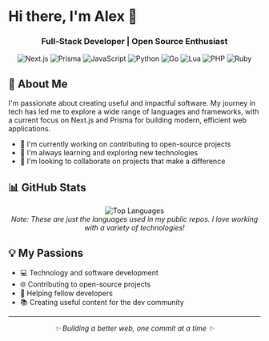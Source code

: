 # Hi there, I'm Alex 👋

<div align="center">
  <h3>Full-Stack Developer | Open Source Enthusiast</h3>
  
  ![Next.js](https://img.shields.io/badge/-Next.js-000000?style=flat-square&logo=next.js)
  ![Prisma](https://img.shields.io/badge/-Prisma-2D3748?style=flat-square&logo=prisma)
  ![JavaScript](https://img.shields.io/badge/-JavaScript-F7DF1E?style=flat-square&logo=javascript&logoColor=black)
  ![Python](https://img.shields.io/badge/-Python-3776AB?style=flat-square&logo=python&logoColor=white)
  ![Go](https://img.shields.io/badge/-Go-00ADD8?style=flat-square&logo=go&logoColor=white)
  ![Lua](https://img.shields.io/badge/-Lua-2C2D72?style=flat-square&logo=lua)
  ![PHP](https://img.shields.io/badge/-PHP-777BB4?style=flat-square&logo=php&logoColor=white)
  ![Ruby](https://img.shields.io/badge/-Ruby-CC342D?style=flat-square&logo=ruby&logoColor=white)
</div>

## 🚀 About Me

I'm passionate about creating useful and impactful software. My journey in tech has led me to explore a wide range of languages and frameworks, with a current focus on Next.js and Prisma for building modern, efficient web applications.

- 🔭 I'm currently working on contributing to open-source projects
- 🌱 I'm always learning and exploring new technologies
- 👯 I'm looking to collaborate on projects that make a difference

## 📊 GitHub Stats

<div align="center">
  <img src="https://github-readme-stats.vercel.app/api/top-langs/?username=AlxFrst&layout=compact&hide_title=1&card_width=300" alt="Top Languages" />
</div>

<div align="center">
  <i>Note: These are just the languages used in my public repos. I love working with a variety of technologies!</i>
</div>

## 💡 My Passions

- 💻 Technology and software development
- 🌐 Contributing to open-source projects
- 🤝 Helping fellow developers
- 📚 Creating useful content for the dev community

---

<div align="center">
  <i>✨ Building a better web, one commit at a time ✨</i>
</div>
